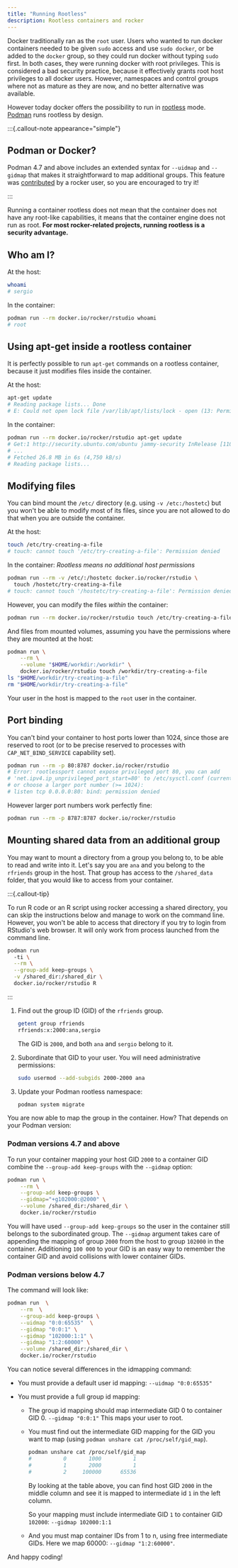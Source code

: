 ```yaml
---
title: "Running Rootless"
description: Rootless containers and rocker
---
```


Docker traditionally ran as the `root` user. Users who wanted to run docker
containers needed to be given `sudo` access and use `sudo docker`, or be added
to the `docker` group, so they could run docker without typing `sudo` first. In
both cases, they were running docker with root privileges. This is considered a
bad security practice, because it effectively grants root
host privileges to all docker users. However, namespaces and control groups where
not as mature as they are now, and no better alternative
was available.

However today docker offers the possibility to
run in [rootless](https://docs.docker.com/engine/security/rootless/) mode.
[Podman](https://podman.io/) runs rootless by design.

:::{.callout-note appearance="simple"}

## Podman or Docker?

 Podman 4.7 and above includes an extended syntax for `--uidmap` and `--gidmap` that
 makes it straightforward to map additional groups. This feature was 
 [contributed](https://github.com/containers/podman/pull/18713)
 by a rocker user, so you are encouraged to try it!

:::


Running a container rootless does not mean that the container does not have
any root-like capabilities, it means that the container engine does not run
as root. **For most rocker-related projects, running rootless is a security advantage.**


## Who am I?

At the host:

```{.sh filename="Terminal"}
whoami
# sergio
```

In the container:


```{.sh filename="Terminal"}
podman run --rm docker.io/rocker/rstudio whoami
# root
```

## Using apt-get inside a rootless container

It is perfectly possible to run `apt-get` commands on a
rootless container, because it just modifies files inside the container.

At the host:

```{.sh filename="Terminal"}
apt-get update
# Reading package lists... Done
# E: Could not open lock file /var/lib/apt/lists/lock - open (13: Permission denied)
```

In the container:

```{.sh filename="Terminal"}
podman run --rm docker.io/rocker/rstudio apt-get update
# Get:1 http://security.ubuntu.com/ubuntu jammy-security InRelease [110 kB]
# ...
# Fetched 26.8 MB in 6s (4,750 kB/s)
# Reading package lists...
```

## Modifying files

You can bind mount the `/etc/` directory (e.g. using `-v /etc:/hostetc`) but you won't
be able to modify most of its files, since you are not allowed to do that
when you are outside the container.

At the host:

```{.sh filename="Terminal"}
touch /etc/try-creating-a-file
# touch: cannot touch '/etc/try-creating-a-file': Permission denied
```

In the container: *Rootless means no additional host permissions*

```{.sh filename="Terminal"}
podman run --rm -v /etc/:/hostetc docker.io/rocker/rstudio \
  touch /hostetc/try-creating-a-file
# touch: cannot touch '/hostetc/try-creating-a-file': Permission denied
```

However, you can modify the files *within* the container:

```{.sh filename="Terminal"}
podman run --rm docker.io/rocker/rstudio touch /etc/try-creating-a-file
```

And files from mounted volumes, assuming you have the permissions where they
are mounted at the host:

```{.sh filename="Terminal"}
podman run \
    --rm \
    --volume "$HOME/workdir:/workdir" \
    docker.io/rocker/rstudio touch /workdir/try-creating-a-file
ls "$HOME/workdir/try-creating-a-file"
rm "$HOME/workdir/try-creating-a-file"
```

Your user in the host is mapped to the `root` user in the container.

## Port binding

You can't bind your container to host ports lower than 1024,
since those are reserved to root (or to be precise reserved to processes with
`CAP_NET_BIND_SERVICE` capability set).


```{.sh filename="Terminal"}
podman run --rm -p 80:8787 docker.io/rocker/rstudio
# Error: rootlessport cannot expose privileged port 80, you can add 
# 'net.ipv4.ip_unprivileged_port_start=80' to /etc/sysctl.conf (currently 1024),
# or choose a larger port number (>= 1024):
# listen tcp 0.0.0.0:80: bind: permission denied
```

However larger port numbers work perfectly fine:

```{.sh filename="Terminal"}
podman run --rm -p 8787:8787 docker.io/rocker/rstudio
```

## Mounting shared data from an additional group

You may want to mount a directory from a group you belong to, to be able to read
and write into it. Let's say you are `ana` and you belong to the `rfriends`
group in the host. That group has access to the `/shared_data` folder, that you would
like to access from your container.

:::{.callout-tip}

To run R code or an R script using rocker accessing a shared directory, you
can skip the instructions below and manage to work on the command line. However,
you won't be able to access that directory if you try to login from RStudio's web
browser. It will only work from process launched from the command line.


```{.sh filename="Terminal"}
podman run 
  -ti \
  --rm \
  --group-add keep-groups \
  -v /shared_dir:/shared_dir \
  docker.io/rocker/rstudio R
```
:::



1. Find out the group ID (GID) of the `rfriends` group.

    ```{.sh filename="Terminal"}
    getent group rfriends
    rfriends:x:2000:ana,sergio
    ```

    The GID is `2000`, and both `ana` and `sergio` belong to it.

2. Subordinate that GID to your user. You will need administrative permissions:

    ```{.sh filename="Terminal"}
    sudo usermod --add-subgids 2000-2000 ana
    ```

3. Update your Podman rootless namespace:

    ```{.sh filename="Terminal"}
    podman system migrate
    ```

You are now able to map the group in the container. How? That depends on your Podman version:


### Podman versions 4.7 and above

To run your container mapping your host GID `2000` to a container GID combine
the `--group-add keep-groups` with the `--gidmap` option:

```{.sh filename="Terminal"}
podman run \
    --rm \
    --group-add keep-groups \
    --gidmap="+g102000:@2000" \
    --volume /shared_dir:/shared_dir \
    docker.io/rocker/rstudio
```

You will have used `--group-add keep-groups` so the user in the container still belongs to
the subordinated group. The `--gidmap` argument takes care of appending the mapping of group
`2000` from the host to group `102000` in the container. Additioning `100 000` to your GID is an
easy way to remember the container GID and avoid collisions with lower container GIDs.


### Podman versions below 4.7

The command will look like:

```{.sh filename="Terminal"}
podman run  \
    --rm  \
    --group-add keep-groups \
    --uidmap "0:0:65535"  \
    --gidmap "0:0:1" \
    --gidmap "102000:1:1" \
    --gidmap "1:2:60000" \
    --volume /shared_dir:/shared_dir \
    docker.io/rocker/rstudio
```

You can notice several differences in the idmapping command:

- You must provide a default user id mapping: `--uidmap "0:0:65535"`
- You must provide a full group id mapping:

    * The group id mapping should map intermediate GID 0 to container GID 0.
      `--gidmap "0:0:1"` This maps your user to root.

    * You must find out the intermediate GID mapping for the GID you want to map 
      (using `podman unshare cat /proc/self/gid_map`).
      

        ```{.sh filename="Terminal"}
        podman unshare cat /proc/self/gid_map
        #          0       1000          1
        #          1       2000          1
        #          2     100000      65536
        ```

      By looking at the table above, you can find host GID `2000` in the middle
      column and see it is mapped to intermediate id `1` in the left column.
      
      So your mapping must include intermediate GID `1` to container GID `102000`:
      `--gidmap 102000:1:1`

    * And you must map container IDs from 1 to n, using free intermediate GIDs.
      Here we map 60000: `--gidmap "1:2:60000"`.

And happy coding!


